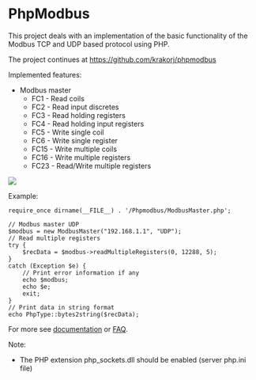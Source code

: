 # PhpModbus #

This project deals with an implementation of the basic functionality of the Modbus TCP and UDP based protocol using PHP.

The project continues at https://github.com/krakorj/phpmodbus

Implemented features:
  * Modbus master
    * FC1 - Read coils
    * FC2 - Read input discretes
    * FC3 - Read holding registers
    * FC4 - Read holding input registers
    * FC5 - Write single coil
    * FC6 - Write single register
    * FC15 - Write multiple coils
    * FC16 - Write multiple registers
    * FC23 - Read/Write multiple registers

[![](https://www.paypalobjects.com/en_US/i/btn/btn_donate_SM.gif)](https://www.paypal.com/cgi-bin/webscr?cmd=_s-xclick&hosted_button_id=PCZY3Z2623XTU)

Example:
```
require_once dirname(__FILE__) . '/Phpmodbus/ModbusMaster.php'; 

// Modbus master UDP
$modbus = new ModbusMaster("192.168.1.1", "UDP"); 
// Read multiple registers
try {
    $recData = $modbus->readMultipleRegisters(0, 12288, 5); 
}
catch (Exception $e) {
    // Print error information if any
    echo $modbus;
    echo $e;
    exit;
}
// Print data in string format
echo PhpType::bytes2string($recData); 
```

For more see [documentation](http://code.google.com/p/phpmodbus/downloads/list) or [FAQ](http://code.google.com/p/phpmodbus/wiki/FAQ).

Note:
  * The PHP extension php\_sockets.dll should be enabled (server php.ini file)


